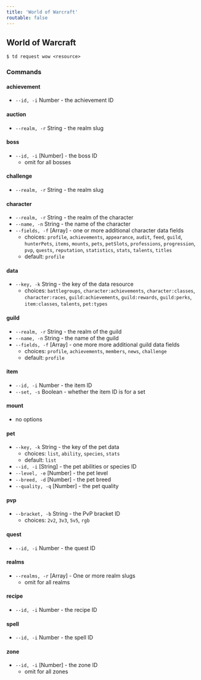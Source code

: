 ```yaml
---
title: 'World of Warcraft'
routable: false
---
```


## World of Warcraft

```
$ td request wow <resource>
```

### Commands

#### achievement

  - `--id, -i` Number - the achievement ID

#### auction

  - `--realm, -r` String - the realm slug

#### boss

  - `--id, -i` [Number] - the boss ID
    - omit for all bosses

#### challenge

  - `--realm, -r` String - the realm slug

#### character

  - `--realm, -r` String - the realm of the character
  - `--name, -n` String - the name of the character
  - `--fields, -f` [Array] - one or more additional character data fields
    - choices: `profile`, `achievements`, `appearance`, `audit`, `feed`, `guild`, `hunterPets`, `items`, `mounts`, `pets`, `petSlots`, `professions`, `progression`, `pvp`, `quests`, `reputation`, `statistics`, `stats`, `talents`, `titles`
    - default: `profile`

#### data

  - `--key, -k` String - the key of the data resource
    - choices: `battlegroups`, `character:achievements`, `character:classes`, `character:races`, `guild:achievements`, `guild:rewards`, `guild:perks`, `item:classes`, `talents`, `pet:types`

#### guild

- `--realm, -r` String - the realm of the guild
- `--name, -n` String - the name of the guild
- `--fields, -f` [Array] - one more more additional guild data fields
  - choices: `profile`, `achievements`, `members`, `news`, `challenge`
  - default: `profile`

#### item

  - `--id, -i` Number - the item ID
  - `--set, -s` Boolean - whether the item ID is for a set

#### mount

  - no options

#### pet

  - `--key, -k` String - the key of the pet data
    - choices: `list`, `ability`, `species`, `stats`
    - default: `list`
  - `--id, -i` [String] - the pet abilities or species ID
  - `--level, -e` [Number] - the pet level
  - `--breed, -d` [Number] - the pet breed
  - `--quality, -q` [Number] - the pet quality

#### pvp

  - `--bracket, -b` String - the PvP bracket ID
    - choices: `2v2`, `3v3`, `5v5`, `rgb`

#### quest

  - `--id, -i` Number - the quest ID

#### realms

  - `--realms, -r` [Array] - One or more realm slugs
    - omit for all realms

#### recipe

  - `--id, -i` Number - the recipe ID

#### spell

  - `--id, -i` Number - the spell ID

#### zone

  - `--id, -i` [Number] - the zone ID
    - omit for all zones
